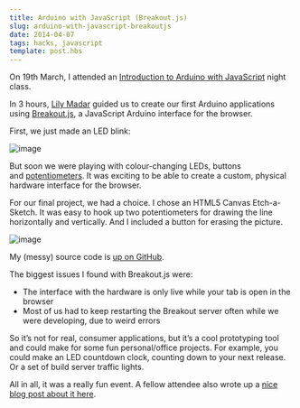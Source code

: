 ```yaml
---
title: Arduino with JavaScript (Breakout.js)
slug: arduino-with-javascript-breakoutjs
date: 2014-04-07
tags: hacks, javascript
template: post.hbs
---
```


On 19th March, I attended an [Introduction to Arduino with
JavaScript](http://www.eventhandler.co.uk/events/ldnjsnightclass-introtoarduino) night
class.

In 3 hours, [Lily Madar](https://twitter.com/Lily_2point0) guided us to
create our first Arduino applications
using [Breakout.js](http://breakoutjs.com/), a JavaScript Arduino
interface for the browser.

First, we just made an LED blink:

![image](http://33.media.tumblr.com/062a1c6174fb0bd80e97d616de7fa5a0/tumblr_inline_n3nv28U7fn1r5besl.png)

But soon we were playing with colour-changing LEDs, buttons
and [potentiometers](http://www.arduino.cc/en/Tutorial/Potentiometer). It
was exciting to be able to create a custom, physical hardware interface
for the browser.

For our final project, we had a choice. I chose an HTML5 Canvas
Etch-a-Sketch. It was easy to hook up two potentiometers for drawing the
line horizontally and vertically. And I included a button for erasing
the picture.

![image](http://31.media.tumblr.com/4802b95c3c6caa438153dbd8fc5d092d/tumblr_inline_n3nv33qVGP1r5besl.png)

My (messy) source code is [up on
GitHub](https://github.com/poshaughnessy/intro-to-arduino-with-javascript).

The biggest issues I found with Breakout.js were:

-   The interface with the hardware is only live while your tab is open
    in the browser
-   Most of us had to keep restarting the Breakout server often while we
    were developing, due to weird errors

So it’s not for real, consumer applications, but it’s a cool prototyping
tool and could make for some fun personal/office projects. For example,
you could make an LED countdown clock, counting down to your next
release. Or a set of build server traffic lights.

All in all, it was a really fun event. A fellow attendee also
wrote up a [nice blog post about it
here](http://blog.caplin.com/2014/03/28/using-javascript-to-program-an-arduino/).

